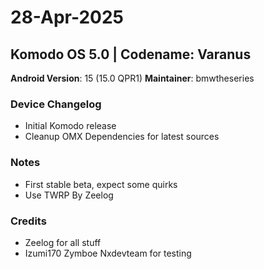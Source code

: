 # 28-Apr-2025
 
## Komodo OS 5.0 | Codename: Varanus
 
**Android Version**: 15 (15.0 QPR1)
**Maintainer**: bmwtheseries
 
### Device Changelog
 - Initial Komodo release
 - Cleanup OMX Dependencies for latest sources
 
### Notes
 - First stable beta, expect some quirks
 - Use TWRP By Zeelog
 
### Credits
 - Zeelog for all stuff
 - Izumi170 Zymboe Nxdevteam for testing

